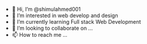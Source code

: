 - 👋 Hi, I’m @shimulahmed001
- 👀 I’m interested in web develop and design
- 🌱 I’m currently learning Full stack Web Development
- 💞️ I’m looking to collaborate on ...
- 📫 How to reach me ...

<!---
shimulahmed001/shimulahmed001 is a ✨ special ✨ repository because its `README.md` (this file) appears on your GitHub profile.
You can click the Preview link to take a look at your changes.
--->
